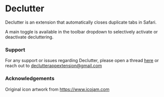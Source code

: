 # Declutter

Declutter is an extension that automatically closes duplicate tabs in Safari.

A main toggle is available in the toolbar dropdown to selectively activate or deactivate decluttering.

### Support

For any support or issues regarding Declutter, please open a thread [here](https://github.com/brandonlee503/DeclutterInfo/issues) or reach out to declutterappextension@gmail.com

### Acknowledgements

Original icon artwork from https://www.icojam.com
